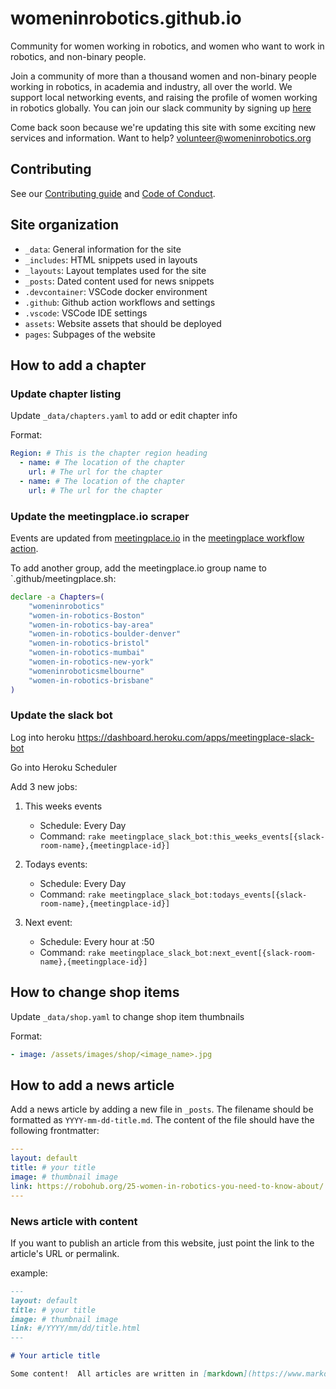 # womeninrobotics.github.io

Community for women working in robotics, and women who want to work in robotics, and non-binary people.

Join a community of more than a thousand women and non-binary people working in robotics, in academia and industry, all over the world. We support local networking events, and raising the profile of women working in robotics globally. You can join our slack community by signing up [here](https://forms.gle/RKRNpKYWA2smGW2c9)

Come back soon because we're updating this site with some exciting new services and information. Want to help? volunteer@womeninrobotics.org

## Contributing

See our [Contributing guide](CONTRIBUTING.md) and [Code of Conduct](CODE_OF_CONDUCT.md).

## Site organization

* `_data`: General information for the site
* `_includes`: HTML snippets used in layouts
* `_layouts`: Layout templates used for the site
* `_posts`: Dated content used for news snippets
* `.devcontainer`: VSCode docker environment
* `.github`: Github action workflows and settings
* `.vscode`: VSCode IDE settings
* `assets`: Website assets that should be deployed
* `pages`: Subpages of the website

## How to add a chapter

### Update chapter listing

Update `_data/chapters.yaml` to add or edit chapter info

Format:

```yaml
Region: # This is the chapter region heading
  - name: # The location of the chapter
    url: # The url for the chapter
  - name: # The location of the chapter
    url: # The url for the chapter
```

### Update the meetingplace.io scraper

Events are updated from [meetingplace.io](https://meetingplace.io/) in the [meetingplace workflow action](.github/workflows/meetinplace.yaml).

To add another group, add the meetingplace.io group name to `.github/meetingplace.sh:

```bash
declare -a Chapters=(
    "womeninrobotics"
    "women-in-robotics-Boston"
    "women-in-robotics-bay-area"
    "women-in-robotics-boulder-denver"
    "women-in-robotics-bristol"
    "women-in-robotics-mumbai"
    "women-in-robotics-new-york"
    "womeninroboticsmelbourne"
    "women-in-robotics-brisbane"
)
```

### Update the slack bot

Log into heroku https://dashboard.heroku.com/apps/meetingplace-slack-bot

Go into Heroku Scheduler

Add 3 new jobs:

1. This weeks events
   * Schedule: Every Day
   * Command: `rake meetingplace_slack_bot:this_weeks_events[{slack-room-name},{meetingplace-id}]`

2. Todays events:
    * Schedule: Every Day
    * Command: `rake meetingplace_slack_bot:todays_events[{slack-room-name},{meetingplace-id}]`

3. Next event:
   * Schedule: Every hour at :50
   * Command: `rake meetingplace_slack_bot:next_event[{slack-room-name},{meetingplace-id}]`

## How to change shop items

Update `_data/shop.yaml` to change shop item thumbnails

Format:

```yaml
- image: /assets/images/shop/<image_name>.jpg
```

## How to add a news article

Add a news article by adding a new file in `_posts`.   The filename should be formatted as `YYYY-mm-dd-title.md`.  The content of the file should have the following frontmatter:

```yaml
---
layout: default
title: # your title
image: # thumbnail image
link: https://robohub.org/25-women-in-robotics-you-need-to-know-about/
---
```

### News article with content

If you want to publish an article from this website, just point the link to the article's URL or permalink.

example:

```md
---
layout: default
title: # your title
image: # thumbnail image
link: #/YYYY/mm/dd/title.html
---

# Your article title

Some content!  All articles are written in [markdown](https://www.markdownguide.org/)
```
